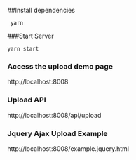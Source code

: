  

##Install dependencies

```
 yarn 
```

###Start Server

```
yarn start
```

### Access the upload demo page

http://localhost:8008

### Upload API
http://localhost:8008/api/upload

### Jquery Ajax Upload Example
http://localhost:8008/example.jquery.html